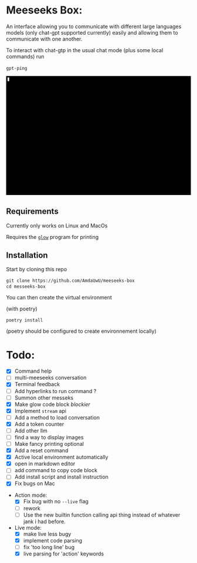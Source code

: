 # Meeseeks Box:
An interface allowing you to communicate with different large languages models (only chat-gpt supported currently) easily and allowing them to communicate with one another.

To interact with chat-gtp in the usual chat mode (plus some local commands) run 

`gpt-ping`

![demonstration of gpt-ping](ressources/images/gpt-ping_demo.gif)

## Requirements

Currently only works on Linux and MacOs 

Requires the [`glow`](https://github.com/charmbracelet/glow) program for printing 

## Installation

Start by cloning this repo

```
git clone https://github.com/AmdaUwU/meeseeks-box
cd messeeks-box
```
You can then create the virtual environment 

(with poetry)
```
poetry install
```
(poetry should be configured to create environnement locally)



# Todo:
- [x] Command help
- [ ] multi-meeseeks conversation
- [x] Terminal feedback
- [ ] Add hyperlinks to run command ?
- [ ] Summon other messeks
- [x] Make glow code block *blockier* 
- [x] Implement `stream` api
- [ ] Add a method to load conversation
- [x] Add a token counter
- [ ] Add other llm
- [ ] find a way to display images
- [ ] Make fancy printing optional
- [x] Add a reset command 
- [x] Active local environment automatically 
- [x] open in markdown editor
- [ ] add command to copy code block
- [ ] Add install script and install instruction
- [x] Fix bugs on Mac

- Action mode:
    - [x] Fix bug with no `--live` flag
    - [ ] rework
    - [ ] Use the new builtin function calling api thing instead of whatever jank i had before.
- Live mode:
	- [x] make live less bugy
	- [x] implement code parsing
    - [ ] fix 'too long line' bug
    - [x] live parsing for 'action' keywords

